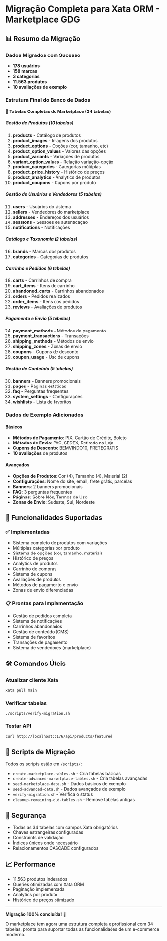 # Migração Completa para Xata ORM - Marketplace GDG

## 📊 Resumo da Migração

### Dados Migrados com Sucesso
- **178 usuários** 
- **158 marcas**
- **3 categorias**
- **11.563 produtos**
- **10 avaliações de exemplo**

### Estrutura Final do Banco de Dados

#### 🏪 Tabelas Completas do Marketplace (34 tabelas)

##### Gestão de Produtos (10 tabelas)
1. **products** - Catálogo de produtos
2. **product_images** - Imagens dos produtos
3. **product_options** - Opções (cor, tamanho, etc)
4. **product_option_values** - Valores das opções
5. **product_variants** - Variações de produtos
6. **variant_option_values** - Relação variação-opção
7. **product_categories** - Categorias múltiplas
8. **product_price_history** - Histórico de preços
9. **product_analytics** - Analytics de produtos
10. **product_coupons** - Cupons por produto

##### Gestão de Usuários e Vendedores (5 tabelas)
11. **users** - Usuários do sistema
12. **sellers** - Vendedores do marketplace
13. **addresses** - Endereços dos usuários
14. **sessions** - Sessões de autenticação
15. **notifications** - Notificações

##### Catálogo e Taxonomia (2 tabelas)
16. **brands** - Marcas dos produtos
17. **categories** - Categorias de produtos

##### Carrinho e Pedidos (6 tabelas)
18. **carts** - Carrinhos de compra
19. **cart_items** - Itens do carrinho
20. **abandoned_carts** - Carrinhos abandonados
21. **orders** - Pedidos realizados
22. **order_items** - Itens dos pedidos
23. **reviews** - Avaliações de produtos

##### Pagamento e Envio (5 tabelas)
24. **payment_methods** - Métodos de pagamento
25. **payment_transactions** - Transações
26. **shipping_methods** - Métodos de envio
27. **shipping_zones** - Zonas de envio
28. **coupons** - Cupons de desconto
29. **coupon_usage** - Uso de cupons

##### Gestão de Conteúdo (5 tabelas)
30. **banners** - Banners promocionais
31. **pages** - Páginas estáticas
32. **faq** - Perguntas frequentes
33. **system_settings** - Configurações
34. **wishlists** - Lista de favoritos

### Dados de Exemplo Adicionados

#### Básicos
- **Métodos de Pagamento**: PIX, Cartão de Crédito, Boleto
- **Métodos de Envio**: PAC, SEDEX, Retirada na Loja
- **Cupons de Desconto**: BEMVINDO10, FRETEGRATIS
- **10 avaliações** de produtos

#### Avançados
- **Opções de Produtos**: Cor (4), Tamanho (4), Material (2)
- **Configurações**: Nome do site, email, frete grátis, parcelas
- **Banners**: 2 banners promocionais
- **FAQ**: 3 perguntas frequentes
- **Páginas**: Sobre Nós, Termos de Uso
- **Zonas de Envio**: Sudeste, Sul, Nordeste

## 🚀 Funcionalidades Suportadas

### ✅ Implementadas
- Sistema completo de produtos com variações
- Múltiplas categorias por produto
- Sistema de opções (cor, tamanho, material)
- Histórico de preços
- Analytics de produtos
- Carrinho de compras
- Sistema de cupons
- Avaliações de produtos
- Métodos de pagamento e envio
- Zonas de envio diferenciadas

### 📋 Prontas para Implementação
- Gestão de pedidos completa
- Sistema de notificações
- Carrinhos abandonados
- Gestão de conteúdo (CMS)
- Sistema de favoritos
- Transações de pagamento
- Sistema de vendedores (marketplace)

## 🛠️ Comandos Úteis

### Atualizar cliente Xata
```bash
xata pull main
```

### Verificar tabelas
```bash
./scripts/verify-migration.sh
```

### Testar API
```bash
curl http://localhost:5176/api/products/featured
```

## 📁 Scripts de Migração
Todos os scripts estão em `/scripts/`:
- `create-marketplace-tables.sh` - Cria tabelas básicas
- `create-advanced-marketplace-tables.sh` - Cria tabelas avançadas
- `seed-marketplace-data.sh` - Dados básicos de exemplo
- `seed-advanced-data.sh` - Dados avançados de exemplo
- `verify-migration.sh` - Verifica o status
- `cleanup-remaining-old-tables.sh` - Remove tabelas antigas

## 🔐 Segurança
- Todas as 34 tabelas com campos Xata obrigatórios
- Chaves estrangeiras configuradas
- Constraints de validação
- Índices únicos onde necessário
- Relacionamentos CASCADE configurados

## 📈 Performance
- 11.563 produtos indexados
- Queries otimizadas com Xata ORM
- Paginação implementada
- Analytics por produto
- Histórico de preços otimizado

---

**Migração 100% concluída!** 🎉

O marketplace tem agora uma estrutura completa e profissional com 34 tabelas, pronta para suportar todas as funcionalidades de um e-commerce moderno. 